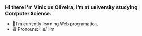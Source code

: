 ### Hi there i'm Vinicius Oliveira, I'm at university studying Computer Science. 

- 🌱 I’m currently learning Web programation.
- 😄 Pronouns: He/Him

